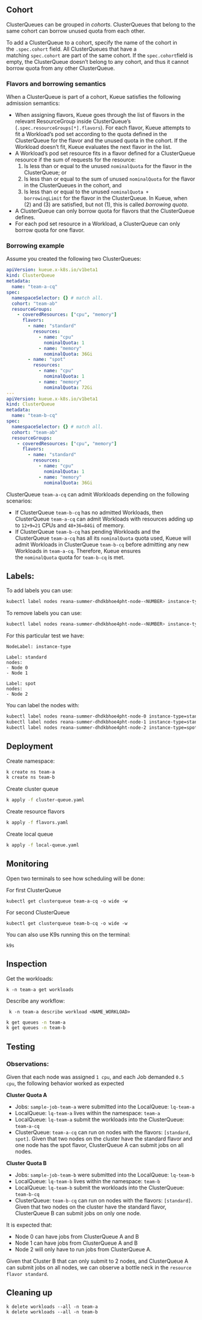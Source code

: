 ## Cohort[](https://kueue.sigs.k8s.io/docs/concepts/cluster_queue/#cohort)

ClusterQueues can be grouped in _cohorts_. ClusterQueues that belong to the same cohort can borrow unused quota from each other.

To add a ClusterQueue to a cohort, specify the name of the cohort in the `.spec.cohort` field. All ClusterQueues that have a matching `spec.cohort` are part of the same cohort. If the `spec.cohort`field is empty, the ClusterQueue doesn’t belong to any cohort, and thus it cannot borrow quota from any other ClusterQueue.

### Flavors and borrowing semantics[](https://kueue.sigs.k8s.io/docs/concepts/cluster_queue/#flavors-and-borrowing-semantics)

When a ClusterQueue is part of a cohort, Kueue satisfies the following admission semantics:

- When assigning flavors, Kueue goes through the list of flavors in the relevant ResourceGroup inside ClusterQueue’s (`.spec.resourceGroups[*].flavors`). For each flavor, Kueue attempts to fit a Workload’s pod set according to the quota defined in the ClusterQueue for the flavor and the unused quota in the cohort. If the Workload doesn’t fit, Kueue evaluates the next flavor in the list.
- A Workload’s pod set resource fits in a flavor defined for a ClusterQueue resource if the sum of requests for the resource:
    1. Is less than or equal to the unused `nominalQuota` for the flavor in the ClusterQueue; or
    2. Is less than or equal to the sum of unused `nominalQuota` for the flavor in the ClusterQueues in the cohort, and
    3. Is less than or equal to the unused `nominalQuota + borrowingLimit` for the flavor in the ClusterQueue. In Kueue, when (2) and (3) are satisfied, but not (1), this is called _borrowing quota_.
- A ClusterQueue can only borrow quota for flavors that the ClusterQueue defines.
- For each pod set resource in a Workload, a ClusterQueue can only borrow quota for one flavor.

### Borrowing example[](https://kueue.sigs.k8s.io/docs/concepts/cluster_queue/#borrowing-example)

Assume you created the following two ClusterQueues:

```yaml
apiVersion: kueue.x-k8s.io/v1beta1
kind: ClusterQueue
metadata:
  name: "team-a-cq"
spec:
  namespaceSelector: {} # match all.
  cohort: "team-ab"
  resourceGroups:
    - coveredResources: ["cpu", "memory"]
      flavors:
        - name: "standard"
          resources:
            - name: "cpu"
              nominalQuota: 1
            - name: "memory"
              nominalQuota: 36Gi
        - name: "spot"
          resources:
            - name: "cpu"
              nominalQuota: 1
            - name: "memory"
              nominalQuota: 72Gi
---
apiVersion: kueue.x-k8s.io/v1beta1
kind: ClusterQueue
metadata:
  name: "team-b-cq"
spec:
  namespaceSelector: {} # match all.
  cohort: "team-ab"
  resourceGroups:
    - coveredResources: ["cpu", "memory"]
      flavors:
        - name: "standard"
          resources:
            - name: "cpu"
              nominalQuota: 1
            - name: "memory"
              nominalQuota: 36Gi
```

ClusterQueue `team-a-cq` can admit Workloads depending on the following scenarios:

- If ClusterQueue `team-b-cq` has no admitted Workloads, then ClusterQueue `team-a-cq` can admit Workloads with resources adding up to `12+9=21` CPUs and `48+36=84Gi` of memory.
- If ClusterQueue `team-b-cq` has pending Workloads and the ClusterQueue `team-a-cq` has all its `nominalQuota` quota used, Kueue will admit Workloads in ClusterQueue `team-b-cq` before admitting any new Workloads in `team-a-cq`. Therefore, Kueue ensures the `nominalQuota` quota for `team-b-cq` is met.


## Labels:

To add labels you can use:

```bash
kubectl label nodes reana-summer-dhdkbhoe4pht-node-<NUMBER> instance-type=<TYPE>
```

To remove labels you can use:

```bash
kubectl label nodes reana-summer-dhdkbhoe4pht-node-<NUMBER> instance-type-
```

For this particular test we have:

```
NodeLabel: instance-type

Label: standard
nodes:
- Node 0
- Node 1

Label: spot
nodes:
- Node 2
```

You can label the nodes with:

```bash
kubectl label nodes reana-summer-dhdkbhoe4pht-node-0 instance-type=standard
kubectl label nodes reana-summer-dhdkbhoe4pht-node-1 instance-type=standard
kubectl label nodes reana-summer-dhdkbhoe4pht-node-2 instance-type=spot
```

## Deployment

Create namespace:

```bash
k create ns team-a
k create ns team-b
```

Create cluster queue

```bash
k apply -f cluster-queue.yaml 
```

Create resource flavors

```bash
k apply -f flavors.yaml 
```

Create local queue

```bash
k apply -f local-queue.yaml
```

## Monitoring

Open two terminals to see how scheduling will be done:

For first ClusterQueue

```
kubectl get clusterqueue team-a-cq -o wide -w
```

For second ClusterQueue

```
kubectl get clusterqueue team-b-cq -o wide -w
```

You can also use K9s running this on the terminal:

```
k9s
```

## Inspection

Get the workloads:

```
k -n team-a get workloads
```

Describe any workflow:

```
 k -n team-a describe workload <NAME_WORKLOAD>
```

```bash
k get queues -n team-a 
k get queues -n team-b
```

## Testing


### Observations:

Given that each node was assigned `1 cpu`, and each Job demanded `0.5 cpu`, the following behavior worked as expected

**Cluster Quota A**

- Jobs: `sample-job-team-a` were submitted into the LocalQueue: `lq-team-a`
- LocalQueue: `lq-team-a` lives within the namespace: `team-a`
- LocalQueue: `lq-team-a` submit the workloads into the ClusterQueue: `team-a-cq`
- ClusterQueue: `team-a-cq` can run on nodes with the flavors: `[standard, spot]`. Given that two nodes on the cluster have the standard flavor and one node has the spot flavor, ClusterQueue A can submit jobs on all nodes.

**Cluster Quota B**

- Jobs: `sample-job-team-b` were submitted into the LocalQueue: `lq-team-b`
- LocalQueue: `lq-team-b` lives within the namespace: `team-b`
- LocalQueue: `lq-team-b` submit the workloads into the ClusterQueue: `team-b-cq`
- ClusterQueue: `team-b-cq` can run on nodes with the flavors: `[standard]`. Given that two nodes on the cluster have the standard flavor, ClusterQueue B can submit jobs on only one node.

It is expected that:

- Node 0 can have jobs from ClusterQueue A and B
- Node 1 can have jobs from ClusterQueue A and B
- Node 2 will only have to run jobs from ClusterQueue A.

Given that Cluster B that can only submit to 2 nodes, and ClusterQueue A can submit jobs on all nodes, we can observe a bottle neck in the `resource flavor standard`.

## Cleaning up

```
k delete workloads --all -n team-a 
k delete workloads --all -n team-b
```

